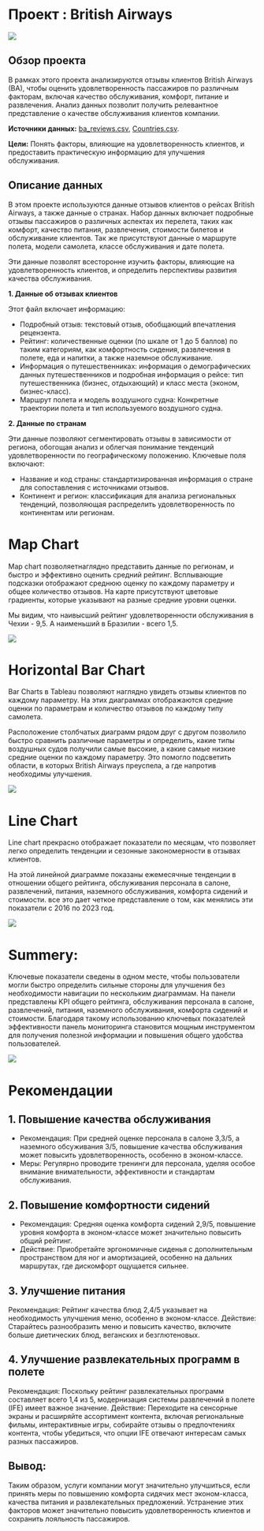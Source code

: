 # Проект : British Airways 

![](Main_dashboard.png)

## Обзор проекта

В рамках этого проекта анализируются отзывы клиентов British Airways (BA), чтобы оценить удовлетворенность пассажиров по различным факторам, включая качество обслуживания, комфорт, питание и развлечения. Анализ данных позволит получить релевантное представление о качестве обслуживания клиентов компании.

**Источники данных:** [ba_reviews.csv](https://github.com/Nina9876/DATA-ANALYST-PORTFOLIO/blob/main/Tableau%20British%20Airway%20Reviews%20Dashboard/ba_reviews.csv), [Countries.csv](https://github.com/Nina9876/DATA-ANALYST-PORTFOLIO/blob/main/Tableau%20British%20Airway%20Reviews%20Dashboard/Countries.csv).

**Цели:** Понять факторы, влияющие на удовлетворенность клиентов, и предоставить практическую информацию для улучшения обслуживания.

## Описание данных

В этом проекте используются данные отзывов клиентов о рейсах British Airways, а также данные о странах. Набор данных включает подробные отзывы пассажиров о различных аспектах их перелета, таких как комфорт, качество питания, развлечения, стоимости билетов и обслуживание клиентов. Так же присутствуют данные о маршруте полета, модели самолета, классе обслуживания и дате полета. 

Эти данные позволят всесторонне изучить факторы, влияющие на удовлетворенность клиентов, и определить перспективы развития качества обслуживания.

**1. Данные об отзывах клиентов**

  Этот файл включает информацию:

  - Подробный отзыв: текстовый отзыв, обобщающий впечатления рецензента.
  - Рейтинг: количественные оценки (по шкале от 1 до 5 баллов) по таким категориям, как комфортность сидения, развлечения в полете, еда и напитки, а также наземное обслуживание.
  - Информация о путешественниках: информация о демографических данных путешественников и подробная информация о рейсе: тип путешественника (бизнес, отдыхающий) и класс места (эконом, бизнес-класс).
  - Маршрут полета и модель воздушного судна: Конкретные траектории полета и тип используемого воздушного судна.

**2. Данные по странам**

  Эти данные позволяют сегментировать отзывы в зависимости от региона, обогощая анализ и облегчая понимание тенденций удовлетворенности по географическому положению. Ключевые поля включают:

  - Название и код страны: стандартизированная информация о стране для сопоставления с источниками отзывов.
  - Континент и регион: классификация для анализа региональных тенденций, позволяющая распределить удовлетворенность по континентам или регионам.

# Map Chart

Map chart позволяетнаглядно представить данные по регионам, и быстро и эффективно оценить средний рейтинг. Всплывающие подсказки отображают среднюю оценку по каждому параметру и общее количество отзывов. На карте присутствуют цветовые градиенты, которые указывают на разные средние уровни оценки.

Мы видим, что наивысший рейтинг удовлетворенности обслуживания в Чехии - 9,5. А наименьший в Бразилии - всего 1,5.
 
 ![](MapChart.png)

# Horizontal Bar Chart

Bar Charts в Tableau позволяют наглядно увидеть отзывы клиентов по каждому параметру. На этих диаграммах отображаются средние оценки по параметрам и количество отзывов по каждому типу самолета.

Расположение столбчатых диаграмм рядом друг с другом позволило быстро сравнить различные параметры и определить, какие типы воздушных судов получили самые высокие, а какие самые низкие средние оценки по каждому параметру. Это помогло подсветить области, в которых British Airways преуспела, а где напротив необходимы улучшения. 

![](BarChart.png)

# Line Chart

Line chart прекрасно отображает показатели по месяцам, что позволяет легко определить тенденции и сезонные закономерности в отзывах клиентов.

На этой линейной диаграмме показаны ежемесячные тенденции в отношении общего рейтинга, обслуживания персонала в салоне, развлечений, питания, наземного обслуживания, комфорта сидений и стоимости. все это дает четкое представление о том, как менялись эти показатели с 2016 по 2023 год.

![](LineChart.png)


# Summery:

Ключевые показатели сведены в одном месте, чтобы пользователи могли быстро определить сильные стороны для улучшения без необходимости навигации по нескольким диаграммам.
На панели представлены KPI общего рейтинга, обслуживания персонала в салоне, развлечений, питания, наземного обслуживания, комфорта сидений и стоимости.
Благодаря такому использованию ключевых показателей эффективности панель мониторинга становится мощным инструментом для получения полезной информации и повышения общего удобства пользователей.

![](summary.png)

# Рекомендации

## 1. Повышение качества обслуживания

  - Рекомендация: При средней оценке персонала в салоне 3,3/5, а наземного обсуживания 3/5, повышение качества обслуживания может повысить удовлетворенность, особенно в эконом-классе.
  - Меры: Регулярно проводите тренинги для персонала, уделяя особое внимание внимательности, эффективности и стандартам обслуживания.

## 2. Повышение комфортности сидений

  - Рекомендация: Средняя оценка комфорта сидений 2,9/5, повышение уровня комфорта в эконом-классе может значительно повысить общий рейтинг.
  - Действие: Приобретайте эргономичные сиденья с дополнительным пространством для ног и амортизацией, особенно на дальних маршрутах, где дискомфорт ощущается сильнее.

## 3. Улучшение питания

Рекомендация: Рейтинг качества блюд 2,4/5 указывает на необходимость улучшения меню, особенно в эконом-классе.
Действие: Старайтесь разнообразить меню и повысить качество, включите больше диетических блюд, веганских и безглютеновых.

## 4. Улучшение развлекательных программ в полете

Рекомендация: Поскольку рейтинг развлекательных программ составляет всего 1,4 из 5, модернизация системы развлечений в полете (IFE) имеет важное значение.
Действие: Переходите на сенсорные экраны и расширяйте ассортимент контента, включая региональные фильмы, интерактивные игры, собирайте отзывы о предпочтениях контента, чтобы убедиться, что опции IFE отвечают интересам самых разных пассажиров.


## Вывод:

Таким образом, услуги компании могут значительно улучшиться, если принять меры по повышению комфорта сидячих мест эконом-класса, качества питания и развлекательных предложений. Устранение этих факторов может значительно повысить удовлетворенность клиентов и сохранить лояльность пассажиров.


